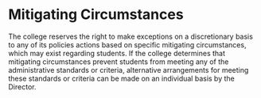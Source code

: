 # Mitigating Circumstances
The college reserves the right to make exceptions on a discretionary basis to any of its policies actions based on specific mitigating circumstances, which may exist regarding students. If the college determines that mitigating circumstances prevent students from meeting any of the administrative standards or criteria, alternative arrangements for meeting these standards or criteria can be made on an individual basis by the Director.